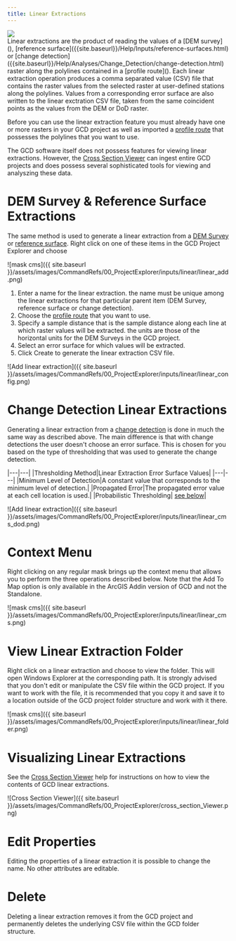 ```yaml
---
title: Linear Extractions
---
```


<div class="float-right">
<img src="{{ site.baseurl }} /assets/images/CommandRefs/00_ProjectExplorer/inputs/profile/profile_routes.png"></div>
Linear extractions are the product of reading the values of a [DEM survey](), [reference surface]({{site.baseurl}}/Help/Inputs/reference-surfaces.html) or [change detection]({{site.baseurl}}/Help/Analyses/Change_Detection/change-detection.html) raster along the polylines contained in a [profile route](). Each linear extraction operation produces a comma separated value (CSV) file that contains the raster values from the selected raster at user-defined stations along the polylines. Values from a corresponding error surface are also written to the linear exctration CSV file, taken from the same coincident points as the values from the DEM or DoD raster.

Before you can use the linear extraction feature you must already have one or more rasters in your GCD project as well as imported a [profile route]({{site.baseurl}}/Help/Inputs/profile-routes.html) that possesses the polylines that you want to use.

The GCD software itself does not possess features for viewing linear extractions. However, the [Cross Section Viewer](http://xsviewer.northarrowresearch.com/) can ingest entire GCD projects and does possess several sophisticated tools for viewing and analyszing these data.

# DEM Survey & Reference Surface Extractions

The same method is used to generate a linear extraction from a [DEM Survey]({{site.baseurl}}/Help/Inputs/dem-surveys.html) or [reference surface](). Right click on one of these items in the GCD Project Explorer and choose 

![mask cms]({{ site.baseurl }}/assets/images/CommandRefs/00_ProjectExplorer/inputs/linear/linear_add.png)

1. Enter a name for the linear extraction. the name must be unique among the linear extractions for that particular parent item (DEM Survey, reference surface or change detection).
2. Choose the [profile route]({{site.baseurl}}/Help/Inputs/profile-routes.html) that you want to use.
3. Specify a sample distance that is the sample distance along each line at which raster values will be extracted. the units are those of the horizontal units for the DEM Surveys in the GCD project.
4. Select an error surface for which values will be extracted.
5. Click Create to generate the linear extraction CSV file.

![Add linear extraction]({{ site.baseurl }}/assets/images/CommandRefs/00_ProjectExplorer/inputs/linear/linear_config.png)


# Change Detection Linear Extractions

Generating a linear extraction from a [change detection]({{site.baseurl}}/Help/Analyses/Change_Detection/change-detection.html) is done in much the same way as described above. The main difference is that with change detections the user doesn't choose an error surface. This is chosen for you based on the type of thresholding that was used to generate the change detection.

|---|---|
|Thresholding Method|Linear Extraction Error Surface Values|
|---|---|
|Minimum Level of Detection|A constant value that corresponds to the minimum level of detection.|
|Propagated Error|The propagated error value at each cell location is used.|
|Probabilistic Thresholding| [see below]()|

![Add linear extraction]({{ site.baseurl }}/assets/images/CommandRefs/00_ProjectExplorer/inputs/linear/linear_cms_dod.png)

# Context Menu

Right clicking on any regular mask brings up the context menu that allows you to perform the three operations described below. Note that the Add To Map option is only available in the ArcGIS Addin version of GCD and not the Standalone.

![mask cms]({{ site.baseurl }}/assets/images/CommandRefs/00_ProjectExplorer/inputs/linear/linear_cms.png)

# View Linear Extraction Folder

Right click on a linear extraction and choose to view the folder. This will open Windows Explorer at the corresponding path. It is strongly advised that you don't edit or manipulate the CSV file within the GCD project. If you want to work with the file, it is recommended that you copy it and save it to a location outside of the GCD project folder structure and work with it there.

![mask cms]({{ site.baseurl }}/assets/images/CommandRefs/00_ProjectExplorer/inputs/linear/linear_folder.png)

# Visualizing Linear Extractions

See the [Cross Section Viewer](http://xsviewer.northarrowresearch.com/Online_Help/File_Menu/import_gcd_project.html) help for instructions on how to view the contents of GCD linear extractions.

![Cross Section Viewer]({{ site.baseurl }}/assets/images/CommandRefs/00_ProjectExplorer/cross_section_Viewer.png)

# Edit Properties

Editing the properties of a linear extraction it is possible to change the name. No other attributes are editable.

# Delete

Deleting a linear extraction removes it from the GCD project and permanently deletes the underlying CSV file within the GCD folder structure.